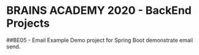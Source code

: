 # BRAINS ACADEMY 2020 - BackEnd Projects

##BE05 - Email Example
Demo project for Spring Boot demonstrate email send.
